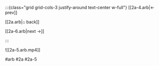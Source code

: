 :::{class="grid grid-cols-3 justify-around text-center w-full"}
[[2a-4.arb|← prev]]

[[2a.arb|⌂ back]]

[[2a-6.arb|next →]]

:::

![[2a-5.arb.mp4]]

#arb #2a #2a-5